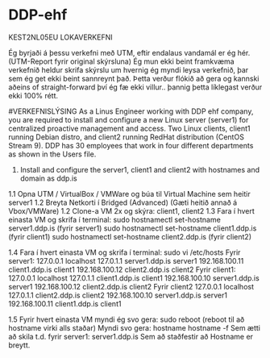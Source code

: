 # DDP-ehf
KEST2NL05EU LOKAVERKEFNI

Ég byrjaði á þessu verkefni með UTM, eftir endalaus vandamál er ég hér. (UTM-Report fyrir original skýrsluna) 
Ég mun ekki beint framkvæma verkefnið heldur skrifa skýrslu um hvernig ég myndi leysa verkefnið, þar sem ég get ekki beint sannreynt það.
Þetta verður flókið að gera og kannski aðeins of straight-forward því ég fæ ekki villur.. þannig þetta líklegast verður ekki 100% rétt.

#VERKEFNISLÝSING
As a Linus Engineer working with DDP ehf company, you are required to install and configure a new Linux
server (server1) for centralized proactive management and access. Two Linux clients, client1 running Debian
distro, and client2 running RedHat distribution (CentOS Stream 9). DDP has 30 employees that work in four
different departments as shown in the Users file.

1. Install and configure the server1, client1 and client2 with hostnames and domain as ddp.is
   
  1.1 Opna UTM / VirtualBox / VMWare og búa til Virtual Machine sem heitir server1
  1.2 Breyta Netkorti í Bridged (Advanced) (Gæti heitið annað á Vbox/VMWare)
  1.2 Clone-a VM 2x og skýra: client1, client2
  1.3 Fara í hvert einasta VM og skrifa í terminal:
    sudo hostnamectl set-hostname server1.ddp.is (fyrir server1)
    sudo hostnamectl set-hostname client1.ddp.is (fyrir client1)
    sudo hostnamectl set-hostname client2.ddp.is (fyrir client2)
    
  1.4 Fara í hvert einasta VM og skrifa í terminal:
    sudo vi /etc/hosts 
      Fyrir server1:
        127.0.0.1       localhost
        127.0.1.1       server1.ddp.is server1
        192.168.100.11  client1.ddp.is client1
        192.168.100.12  client2.ddp.is client2
      Fyrir client1:
        127.0.0.1       localhost
        127.0.1.1       client1.ddp.is client1
        192.168.100.10  server1.ddp.is server1
        192.168.100.12  client2.ddp.is client2
      Fyrir client2
        127.0.0.1       localhost
        127.0.1.1       client2.ddp.is client2
        192.168.100.10  server1.ddp.is server1
        192.168.100.11  client1.ddp.is client1
        
  1.5 Fyrir hvert einasta VM myndi ég svo gera:
        sudo reboot (reboot til að hostname virki alls staðar)
      Myndi svo gera:
        hostname
        hostname -f
      Sem ætti að skila t.d. fyrir server1:
        server1.ddp.is
      Sem að staðfestir að Hostname er breytt. 


    
